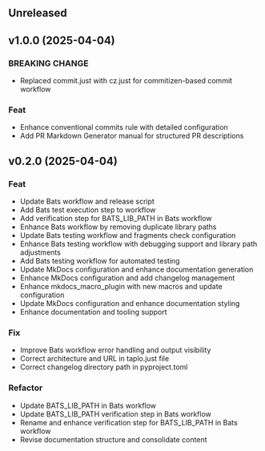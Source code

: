 ## Unreleased

## v1.0.0 (2025-04-04)

### BREAKING CHANGE

- Replaced commit.just with cz.just for commitizen-based commit workflow

### Feat

- Enhance conventional commits rule with detailed configuration
- Add PR Markdown Generator manual for structured PR descriptions

## v0.2.0 (2025-04-04)

### Feat

- Update Bats workflow and release script
- Add Bats test execution step to workflow
- Add verification step for BATS_LIB_PATH in Bats workflow
- Enhance Bats workflow by removing duplicate library paths
- Update Bats testing workflow and fragments check configuration
- Enhance Bats testing workflow with debugging support and library path adjustments
- Add Bats testing workflow for automated testing
- Update MkDocs configuration and enhance documentation generation
- Enhance MkDocs configuration and add changelog management
- Enhance mkdocs_macro_plugin with new macros and update configuration
- Update MkDocs configuration and enhance documentation styling
- Enhance documentation and tooling support

### Fix

- Improve Bats workflow error handling and output visibility
- Correct architecture and URL in taplo.just file
- Correct changelog directory path in pyproject.toml

### Refactor

- Update BATS_LIB_PATH in Bats workflow
- Update BATS_LIB_PATH verification step in Bats workflow
- Rename and enhance verification step for BATS_LIB_PATH in Bats workflow
- Revise documentation structure and consolidate content
